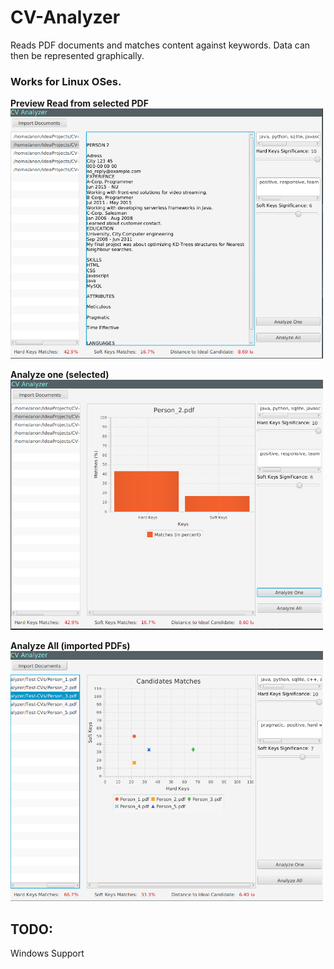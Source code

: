 # CV-Analyzer

Reads PDF documents and matches content against keywords.
Data can then be represented graphically.

### Works for Linux OSes.

<b>Preview Read from selected PDF</b><br>
<img src="/Images/img_02.png" width="500" height="400">

<b>Analyze one (selected)</b><br>
<img src="/Images/img_03.png" width="500" height="400">

<b>Analyze All (imported PDFs)</b><br>
<img src="/Images/img_04.png" width="500" height="400">


## TODO:
Windows Support
